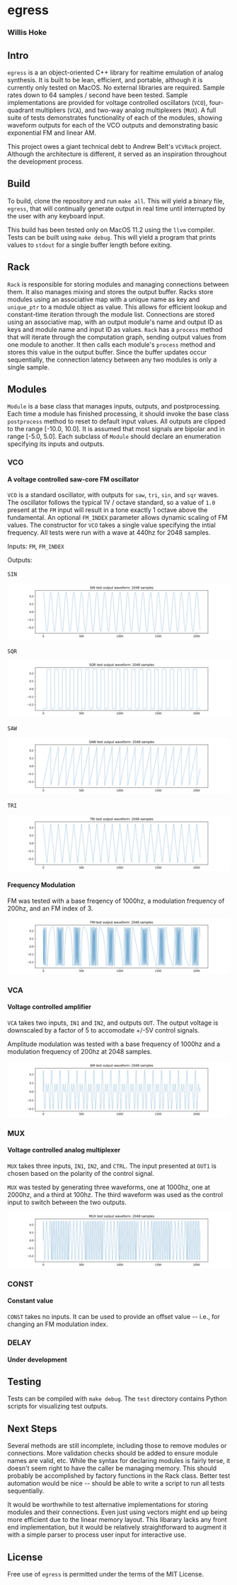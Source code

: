 # egress

### Willis Hoke

## Intro

`egress` is a an object-oriented C++ library for realtime emulation of analog synthesis. It is built to be lean, efficient, and portable, although it is currently only tested on MacOS. No external libraries are required. Sample rates down to 64 samples / second have been tested. Sample implementations are provided for voltage controlled oscillators (`VCO`), four-quadrant multipliers (`VCA`), and two-way analog multiplexers (`MUX`). A full suite of tests demonstrates functionality of each of the modules, showing waveform outputs for each of the VCO outputs and demonstrating basic exponential FM and linear AM.

This project owes a giant technical debt to Andrew Belt's `VCVRack` project. Although the architecture is different, it served as an inspiration throughout the development process.

## Build

To build, clone the repository and run `make all`. This will yield a binary file, `egress`, that will continually generate output in real time until interrupted by the user with any keyboard input. 

This build has been tested only on MacOS 11.2 using the `llvm` compiler. Tests can be built using `make debug`. This will yield a program that prints values to `stdout` for a single buffer length before exiting.

## Rack

`Rack` is responsible for storing modules and managing connections between them. It also manages mixing and stores the output buffer. Racks store modules using an associative map with a unique name as key and `unique_ptr` to a module object as value. This allows for efficient lookup and constant-time iteration through the module list. Connections are stored using an associative map, with an output module's name and output ID as keys and module name and input ID as values. `Rack` has a `process` method that will iterate through the computation graph, sending output values from one module to another. It then calls each module's `process` method and stores this value in the output buffer. Since the buffer updates occur sequentially, the connection latency between any two modules is only a single sample. 

## Modules

`Module` is a base class that manages inputs, outputs, and postprocessing. Each time a module has finished processing, it should invoke the base class `postprocess` method to reset to default input values. All outputs are clipped to the range [-10.0, 10.0]. It is assumed that most signals are bipolar and in range [-5.0, 5.0]. Each subclass of `Module` should declare an enumeration specifying its inputs and outputs.

### VCO
#### A voltage controlled saw-core FM oscillator

`VCO` is a standard oscillator, with outputs for `saw`, `tri`, `sin`, and `sqr` waves. The oscillator follows the typical 1V / octave standard, so a value of `1.0` present at the `FM` input will result in a tone exactly 1 octave above the fundamental. An optional `FM_INDEX` parameter allows dynamic scaling of FM values. The constructor for `VCO` takes a single value specifying the intial frequency. All tests were run with a wave at 440hz for 2048 samples.

Inputs: `FM`, `FM_INDEX`

Outputs: 

`SIN`

![sine](./img/testsin.png)

`SQR`

![square](./img/testsqr.png)

`SAW`

![sawtooth](./img/testsaw.png)

`TRI`

![triangle](./img/testtri.png)

#### Frequency Modulation

FM was tested with a base freqency of 1000hz, a modulation frequency of 200hz, and an FM index of 3.

![fm](./img/testfm.png)


### VCA
#### Voltage controlled amplifier

`VCA` takes two inputs, `IN1` and `IN2`, and outputs `OUT`. The output voltage is downscaled by a factor of 5 to accomodate +/-5V control signals.

Amplitude modulation was tested with a base frequency of 1000hz and a modulation frequency of 200hz at 2048 samples.

![vca](./img/testam.png)


### MUX
#### Voltage controlled analog multiplexer

`MUX` takes three inputs, `IN1`, `IN2`, and `CTRL`. The input presented at `OUT1` is chosen based on the polarity of the control signal.

`MUX` was tested by generating three waveforms, one at 1000hz, one at 2000hz, and a third at 100hz. The third waveform was used as the control input to switch between the two outputs.

![MUX](./img/testmux.png)


### CONST
#### Constant value

`CONST` takes no inputs. It can be used to provide an offset value -- i.e., for changing an FM modulation index.


### DELAY
#### Under development

## Testing

Tests can be compiled with `make debug`. The `test` directory contains Python scripts for visualizing test outputs.

## Next Steps

Several methods are still incomplete, including those to remove modules or connections. More validation checks should be added to ensure module names are valid, etc. While the syntax for declaring modules is fairly terse, it doesn't seem right to have the caller be managing memory. This should probably be accomplished by factory functions in the Rack class. Better test automation would be nice -- should be able to write a script to run all tests sequentially.
 
It would be worthwhile to test alternative implementations for storing modules and their connections. Even just using vectors might end up being more efficient due to the linear memory layout. This libarary lacks any front end implementation, but it would be relatively straightforward to augment it with a simple parser to process user input for interactive use.

## License

Free use of `egress` is permitted under the terms of the MIT License.
